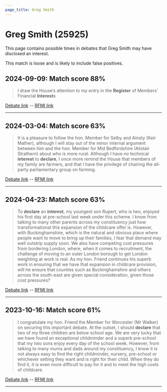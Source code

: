 ```yaml
---
page_title: Greg Smith
---
```


# Greg Smith  (25925)

This page contains possible times in debates that Greg Smith may have disclosed an interest.

This match is loose and is likely to include false positives. 



## 2024-09-09: Match score 88%

>I draw the House’s attention to my entry in the **Register** of Members’ Financial **Interest**s

[Debate link](https://www.theyworkforyou.com/debates/?id=2024-09-09b.635.1)  --  [RFMI link](https://www.theyworkforyou.com/mp/25925/register)


---



## 2024-03-04: Match score 63%

>It is a pleasure to follow the hon. Member for Selby and Ainsty (Keir Mather), although I will stay out of the minor internal argument between him and the hon. Member for Mid Bedfordshire (Alistair Strathern) about who is more rural. Although I have no technical **interest** to **declare**, I once more remind the House that members of my family are farmers, and that I have the privilege of chairing the all-party parliamentary group on farming.

[Debate link](https://www.theyworkforyou.com/debates/?id=2024-03-04a.702.0)  --  [RFMI link](https://www.theyworkforyou.com/mp/25925/register)


---



## 2024-04-23: Match score 63%

>To **declare** an **interest**, my youngest son Rupert, who is two, enjoyed his first day at pre-school last week under this scheme. I know from talking to many other parents across my constituency just how transformational this expansion of the childcare offer is. However, with Buckinghamshire, which is the natural and obvious place where people want to move to bring up their families, I fear that demand may well outstrip supply soon. We also have competing cost pressures from bordering London, where, when it comes to recruitment, the challenge of moving to an outer London borough to get London weighting at work is real. As my hon. Friend continues his superb work in ensuring that we have that expansion in childcare provision, will he ensure that counties such as Buckinghamshire and others across the south-east are given special consideration, given those cost pressures?

[Debate link](https://www.theyworkforyou.com/debates/?id=2024-04-23a.821.1)  --  [RFMI link](https://www.theyworkforyou.com/mp/25925/register)


---



## 2023-10-16: Match score 61%

>I congratulate my hon. Friend the Member for Worcester (Mr Walker) on securing this important debate. At the outset, I should **declare** that two of my three children are below school age. We are very lucky that we have found an exceptional childminder and a superb pre-school that my two sons enjoy every day of the school week. However, from talking to many mums and dads around my constituency, I know it is not always easy to find the right childminder, nursery, pre-school or whichever setting they want and  is right for their child. When they do find it, it is even more difficult to pay for it and to meet the high costs of childcare.

[Debate link](https://www.theyworkforyou.com/debates/?id=2023-10-16b.124.1)  --  [RFMI link](https://www.theyworkforyou.com/mp/25925/register)


---

